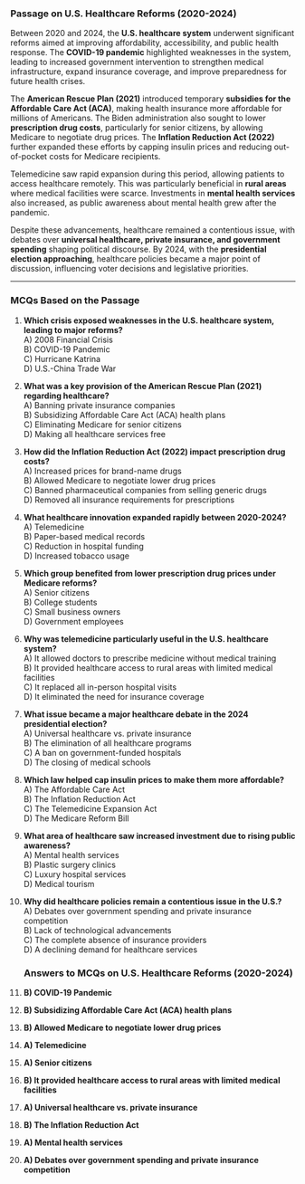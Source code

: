 ### **Passage on U.S. Healthcare Reforms (2020-2024)**  

Between 2020 and 2024, the **U.S. healthcare system**  underwent significant reforms aimed at improving affordability, accessibility, and public health response. The **COVID-19  pandemic** highlighted weaknesses in the system, leading to increased government intervention to strengthen  medical infrastructure, expand insurance coverage, and improve preparedness for future health crises.  

The **American Rescue Plan (2021)**  introduced temporary **subsidies for the Affordable Care Act (ACA)**, making health insurance more affordable for  millions of Americans. The Biden administration also sought to lower **prescription drug costs**,  particularly for senior citizens, by allowing Medicare to negotiate drug prices. The **Inflation Reduction Act (2022)** further expanded these efforts by capping insulin prices and reducing out-of-pocket costs for Medicare recipients.  

Telemedicine saw rapid expansion during this period, allowing patients to access healthcare remotely. This was particularly beneficial in **rural areas** where medical facilities were scarce. Investments in **mental health services** also increased, as public awareness about mental health grew after the pandemic.  

Despite these advancements, healthcare remained a contentious issue, with debates over **universal healthcare,  private insurance, and government spending** shaping political discourse. By 2024, with the **presidential election approaching**, healthcare policies became a major point of discussion, influencing voter decisions and legislative priorities.  

---  

### **MCQs Based on the Passage**  

1. **Which crisis exposed weaknesses in the U.S. healthcare system, leading to major reforms?**  
   A) 2008 Financial Crisis  
   B) COVID-19 Pandemic  
   C) Hurricane Katrina  
   D) U.S.-China Trade War  

2. **What was a key provision of the American Rescue Plan (2021) regarding healthcare?**  
   A) Banning private insurance companies  
   B) Subsidizing Affordable Care Act (ACA) health plans  
   C) Eliminating Medicare for senior citizens  
   D) Making all healthcare services free  

3. **How did the Inflation Reduction Act (2022) impact prescription drug costs?**  
   A) Increased prices for brand-name drugs  
   B) Allowed Medicare to negotiate lower drug prices  
   C) Banned pharmaceutical companies from selling generic drugs  
   D) Removed all insurance requirements for prescriptions  

4. **What healthcare innovation expanded rapidly between 2020-2024?**  
   A) Telemedicine  
   B) Paper-based medical records  
   C) Reduction in hospital funding  
   D) Increased tobacco usage  

5. **Which group benefited from lower prescription drug prices under Medicare reforms?**  
   A) Senior citizens  
   B) College students  
   C) Small business owners  
   D) Government employees  

6. **Why was  telemedicine  particularly useful in the U.S. healthcare system?**  
   A) It allowed doctors to prescribe medicine without medical training  
   B) It provided healthcare access to rural areas with limited medical facilities  
   C) It replaced all in-person hospital visits  
   D) It eliminated the need for insurance coverage  

7. **What issue became a major healthcare debate in the 2024 presidential election?**  
   A) Universal healthcare vs. private insurance  
   B) The elimination of all healthcare programs  
   C) A ban on government-funded hospitals  
   D) The closing of medical schools  

8. **Which law helped cap  insulin prices to make them more affordable?**  
   A) The Affordable Care Act  
   B) The Inflation Reduction Act  
   C) The Telemedicine Expansion Act  
   D) The Medicare Reform Bill  

9. **What area of  healthcare saw  increased investment due to rising public awareness?**  
   A) Mental health services  
   B) Plastic surgery clinics  
   C) Luxury hospital services  
   D) Medical tourism  

10. **Why did healthcare policies remain a contentious issue in the U.S.?**  
   A) Debates over government spending and private insurance competition  
   B) Lack of technological advancements  
   C) The complete absence of insurance providers  
   D) A declining demand for healthcare services

    ### **Answers to MCQs on U.S. Healthcare Reforms (2020-2024)**  

1. **B) COVID-19 Pandemic**  
2. **B) Subsidizing Affordable Care Act (ACA) health plans**  
3. **B) Allowed Medicare to negotiate lower drug prices**  
4. **A) Telemedicine**  
5. **A) Senior citizens**  
6. **B) It provided healthcare access to rural areas with limited medical facilities**  
7. **A)  Universal healthcare vs. private insurance**  
8. **B) The Inflation Reduction Act**  
9. **A) Mental health services**  
10. **A) Debates over government spending and private insurance competition**  


